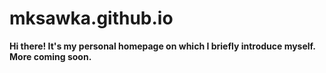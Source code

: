 # mksawka.github.io  

**Hi there! It's my personal homepage on which I briefly introduce myself. More coming soon.**  
